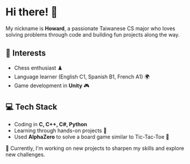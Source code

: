 # Hi there! 👋  

My nickname is **Howard**, a passionate Taiwanese CS major who loves solving problems through code and building fun projects along the way.  

## 🧩 Interests  
- Chess enthusiast ♟️  
- Language learner (English C1, Spanish B1, French A1) 🌍  
- Game development in **Unity** 🎮  

## 💻 Tech Stack  
- Coding in **C, C++, C#, Python**  
- Learning through hands-on projects 🔧  
- Used **AlphaZero** to solve a board game similar to Tic-Tac-Toe 🤖  

📌 Currently, I'm working on new projects to sharpen my skills and explore new challenges.


